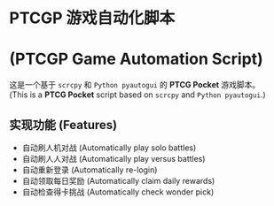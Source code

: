 # PTCGP 游戏自动化脚本 
# (PTCGP Game Automation Script)

这是一个基于 `scrcpy` 和 `Python pyautogui` 的 **PTCG Pocket** 游戏脚本。  
(This is a **PTCG Pocket** script based on `scrcpy` and `Python pyautogui`.)  

## 实现功能 (Features)  

- 自动刷人机对战 (Automatically play solo battles)  
- 自动刷人人对战 (Automatically play versus battles)  
- 自动重新登录 (Automatically re-login)  
- 自动领取每日奖励 (Automatically claim daily rewards)  
- 自动检查得卡挑战 (Automatically check wonder pick)  
